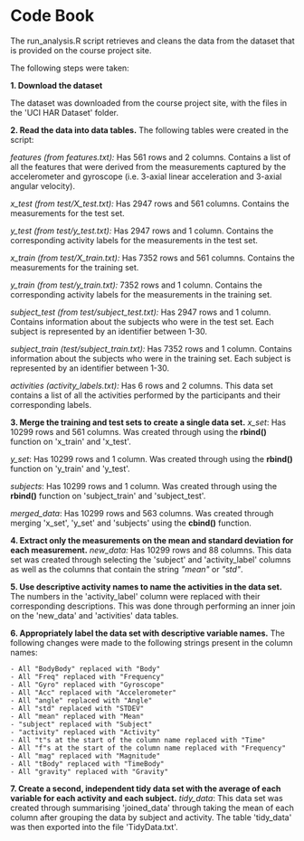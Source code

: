 # Code Book

The run_analysis.R script retrieves and cleans the data from the dataset that is provided on the course project site.

The following steps were taken:

**1. Download the dataset**

The dataset was downloaded from the course project site, with the files in the 'UCI HAR Dataset' folder.

**2. Read the data into data tables.**
The following tables were created in the script:

*features (from features.txt):* Has 561 rows and 2 columns.
Contains a list of all the features that were derived from the measurements captured by the accelerometer and gyroscope (i.e. 3-axial linear acceleration and 3-axial angular velocity).

*x_test (from test/X_test.txt):* Has 2947 rows and 561 columns.
Contains the measurements for the test set.

*y_test (from test/y_test.txt):* Has 2947 rows and 1 column.
Contains the corresponding activity labels for the measurements in the test set.

*x_train (from test/X_train.txt):* Has 7352 rows and 561 columns.
Contains the measurements for the training set.

*y_train (from test/y_train.txt):* 7352 rows and 1 column.
Contains the corresponding activity labels for the measurements in the training set.

*subject_test (from test/subject_test.txt):* Has 2947 rows and 1 column.
Contains information about the subjects who were in the test set. Each subject is represented by an identifier between 1-30.

*subject_train (test/subject_train.txt):* Has 7352 rows and 1 column.
Contains information about the subjects who were in the training set. Each subject is represented by an identifier between 1-30.

*activities (activity_labels.txt):* Has 6 rows and 2 columns.
This data set contains a list of all the activities performed by the participants and their corresponding labels.

**3. Merge the training and test sets to create a single data set.**
*x_set*: Has 10299 rows and 561 columns. Was created through using the **rbind()** function on 'x_train' and 'x_test'.

*y_set*: Has 10299 rows and 1 column. Was created through using the **rbind()** function on 'y_train' and 'y_test'.

*subjects*: Has 10299 rows and 1 column. Was created through using the **rbind()** function on 'subject_train' and 'subject_test'.

*merged_data*: Has 10299 rows and 563 columns. Was created through merging 'x_set', 'y_set' and 'subjects' using the **cbind()** function.

**4. Extract only the measurements on the mean and standard deviation for each measurement.**
*new_data:* Has 10299 rows and 88 columns. This data set was created through selecting the 'subject' and 'activity_label' columns as well as the columns that contain the string *"mean"* or *"std"*.

**5. Use descriptive activity names to name the activities in the data set.**
The numbers in the 'activity_label' column were replaced with their corresponding descriptions. This was done through performing an inner join on the 'new_data' and 'activities' data tables.

**6. Appropriately label the data set with descriptive variable names.**
The following changes were made to the following strings present in the column names:

    - All "BodyBody" replaced with "Body"
    - All "Freq" replaced with "Frequency"
    - All "Gyro" replaced with "Gyroscope"
    - All "Acc" replaced with "Accelerometer"
    - All "angle" replaced with "Angle"
    - All "std" replaced with "STDEV"
    - All "mean" replaced with "Mean"
    - "subject" replaced with "Subject"
    - "activity" replaced with "Activity"
    - All "t"s at the start of the column name replaced with "Time"
    - All "f"s at the start of the column name replaced with "Frequency"
    - All "mag" replaced with "Magnitude"
    - All "tBody" replaced with "TimeBody"
    - All "gravity" replaced with "Gravity"

**7. Create a second, independent tidy data set with the average of each variable for each activity and each subject.**
*tidy_data*: This data set was created through summarising 'joined_data' through taking the mean of each column after grouping the data by subject and activity. The table 'tidy_data' was then exported into the file 'TidyData.txt'.
